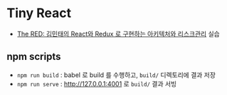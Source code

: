 # Tiny React

* [The RED: 김민태의 React와 Redux 로 구현하는 아키텍처와 리스크관리](https://fastcampus.co.kr/dev_red_kmt) 실습

## npm scripts

* `npm run build` : babel 로 build 를 수행하고, `build/` 디렉토리에 결과 저장
* `npm run serve` : <http://127.0.0.1:4001> 로 `build/` 결과 서빙
